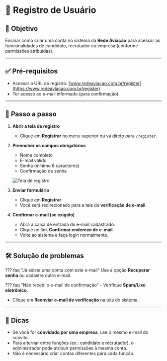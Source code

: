 # 🧾 Registro de Usuário

## 🎯 Objetivo

Ensinar como criar uma conta no sistema da **Rede Aviação** para acessar as funcionalidades de candidato, recrutador ou empresa (conforme permissões atribuídas).

---

## ✅ Pré-requisitos

- Acessar a URL de registro: [www.redeaviacao.com.br/register](https://www.redeaviacao.com.br/register)
- Ter acesso ao e-mail informado (para confirmação).

---

## 📝 Passo a passo

1. **Abrir a tela de registro**

   - Clique em **Registrar** no menu superior ou vá direto para `/register`.

2. **Preencher os campos obrigatórios**

   - Nome completo
   - E-mail válido
   - Senha (mínimo 8 caracteres)
   - Confirmação de senha

   ![Tela de registro](../imagens/tela_registro.png)

3. **Enviar formulário**

   - Clique em **Registrar**.
   - Você será redirecionado para a tela de **verificação de e-mail**.

4. **Confirmar e-mail (se exigido)**
   - Abra a caixa de entrada do e-mail cadastrado.
   - Clique no link **Confirmar endereço de e-mail**.
   - Volte ao sistema e faça login normalmente.

---

## 🛠️ Solução de problemas

??? faq "Já existe uma conta com este e-mail"
Use a opção **Recuperar senha** ou cadastre outro e-mail.

??? faq "Não recebi o e-mail de confirmação" - Verifique **Spam/Lixo eletrônico**.  
 - Clique em **Reenviar e-mail de verificação** na tela do sistema.

---

## 👀 Dicas

- Se você for **convidado por uma empresa**, use o mesmo e-mail do convite.
- Para alternar entre funções (ex.: candidato e recrutador), o administrador pode atribuir permissões à mesma conta.
- Não é necessário criar contas diferentes para cada função.
